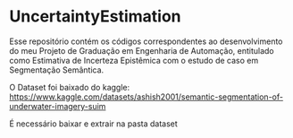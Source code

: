 # UncertaintyEstimation

Esse repositório contém os códigos correspondentes ao desenvolvimento do meu Projeto de Graduação em Engenharia de Automação, entitulado como Estimativa de Incerteza Epistêmica com o estudo de caso em Segmentação Semântica.

O Dataset foi baixado do kaggle: https://www.kaggle.com/datasets/ashish2001/semantic-segmentation-of-underwater-imagery-suim

É necessário baixar e extrair na pasta dataset
